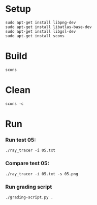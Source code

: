 # Setup
```
sudo apt-get install libpng-dev
sudo apt-get install libatlas-base-dev
sudo apt-get install libgsl-dev
sudo apt-get install scons
```

# Build
```
scons
```
# Clean
```
scons -c
```
# Run
### Run test 05: 
```
./ray_tracer -i 05.txt
```
### Compare test 05:
```
./ray_tracer -i 05.txt -s 05.png
```
### Run grading script
```
./grading-script.py .
```
